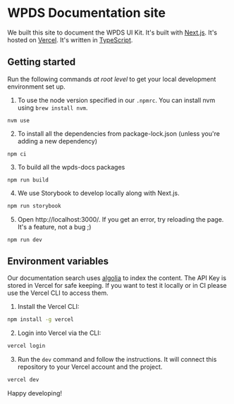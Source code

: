 # WPDS Documentation site

We built this site to document the WPDS UI Kit. It's built with [Next.js](https://nextjs.org/). It's hosted on [Vercel](https://vercel.com/). It's written in [TypeScript](https://www.typescriptlang.org/).

## Getting started

Run the following commands _at root level_ to get your local development environment set up.

1. To use the node version specified in our `.npmrc`. You can install nvm using `brew install nvm`.

```shell
nvm use
```

2. To install all the dependencies from package-lock.json (unless you're adding a new dependency)

```shell
npm ci
```

3. To build all the wpds-docs packages

```shell
npm run build
```

4. We use Storybook to develop locally along with Next.js.

```bash
npm run storybook
```

5. Open http://localhost:3000/. If you get an error, try reloading the page. It's a feature, not a bug ;)

```
npm run dev
```

## Environment variables

Our documentation search uses [algolia](https://www.algolia.com/) to index the content. The API Key is stored in Vercel for safe keeping. If you want to test it locally or in CI please use the Vercel CLI to access them.

1. Install the Vercel CLI:

```bash
npm install -g vercel
```

2. Login into Vercel via the CLI:

```bash
vercel login
```

3. Run the `dev` command and follow the instructions. It will connect this repository to your Vercel account and the project.

```bash
vercel dev
```

Happy developing!
